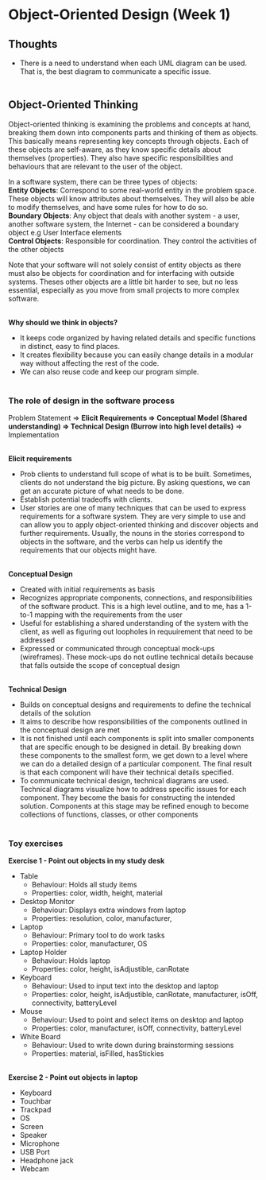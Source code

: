 # Object-Oriented Design (Week 1)

## Thoughts
- There is a need to understand when each UML diagram can be used. That is, the best diagram to communicate a specific issue.      
&nbsp;

## Object-Oriented Thinking
Object-oriented thinking is examining the problems and concepts at hand, breaking them down into components parts and thinking of them as objects. This basically means representing key concepts through objects. Each of these objects are self-aware, as they know specific details about themselves (properties). They also have specific responsibilities and behaviours that are relevant to the user of the object.    

In a software system, there can be three types of objects:      
**Entity Objects**: Correspond to some real-world entity in the problem space. These objects will know attributes about themselves. They will also be able to modify themselves, and have some rules for how to do so.      
**Boundary Objects**: Any object that deals with another system - a user, another software system, the Internet - can be considered a boundary object e.g User Interface elements      
**Control Objects**: Responsible for coordination. They control the activities of the other objects      

Note that your software will not solely consist of entity objects as there must also be objects for coordination and for interfacing with outside systems. Theses other objects are a little bit harder to see, but no less essential, especially as you move from small projects to more complex software.      
&nbsp;

**Why should we think in objects?**
- It keeps code organized by having related details and specific functions in distinct, easy to find places. 
- It creates flexibility because you can easily change details in a modular way without affecting the rest of the code. 
- We can also reuse code and keep our program simple.      
&nbsp;

### The role of design in the software process      
Problem Statement => **Elicit Requirements => Conceptual Model (Shared understanding) => Technical Design (Burrow into high level details)** => Implementation      
&nbsp;

**Elicit requirements**
- Prob clients to understand full scope of what is to be built. Sometimes, clients do not understand the big picture. By asking questions, we can get an accurate picture of what needs to be done.
- Establish potential tradeoffs with clients.
- User stories are one of many techniques that can be used to express requirements for a software system. They are very simple to use and can allow you to apply object-oriented thinking and discover objects and further requirements. Usually, the nouns in the stories correspond to objects in the software, and the verbs can help us identify the requirements that our objects might have.           
&nbsp;

**Conceptual Design**
- Created with initial requirements as basis
- Recognizes appropriate components, connections, and responsibilities of the software product. This is a high level outline, and to me, has a 1-to-1 mapping with the requirements from the user
- Useful for establishing a shared understanding of the system with the client, as well as figuring out loopholes in requuirement that need to be addressed
- Expressed or communicated through conceptual mock-ups (wireframes). These mock-ups do not outline technical details because that falls outside the scope of conceptual design      
&nbsp;

**Technical Design**
- Builds on conceptual designs and requirements to define the technical details of the solution
- It aims to describe how responsibilities of the components outlined in the conceptual design are met
- It is not finished until each components is split into smaller components that are specific enough to be designed in detail. By breaking down these components to the smallest form, we get down to a level where we can do a detailed design of a particular component. The final result is that each component will have their technical details specified.
- To communicate technical design, technical diagrams are used. Technical diagrams visualize how to address specific issues for each component. They become the basis for constructing the intended solution. Components at this stage may be refined enough to become collections of functions, classes, or other components      
&nbsp;

### Toy exercises   
**Exercise 1 - Point out objects in my study desk**
- Table
    - Behaviour: Holds all study items
    - Properties: color, width, height, material
- Desktop Monitor
    - Behaviour: Displays extra windows from laptop
    - Properties: resolution, color, manufacturer, 
- Laptop
    - Behaviour: Primary tool to do work tasks
    - Properties: color, manufacturer, OS
- Laptop Holder
    - Behaviour: Holds laptop
    - Properties: color, height, isAdjustible, canRotate
- Keyboard
    - Behaviour: Used to input text into the desktop and laptop
    - Properties: color, height, isAdjustible, canRotate, manufacturer, isOff, connectivity, batteryLevel
- Mouse 
    - Behaviour: Used to point and select items on desktop and laptop
    - Properties: color, manufacturer, isOff, connectivity, batteryLevel
- White Board
    - Behaviour: Used to write down during brainstorming sessions
    - Properties: material, isFilled, hasStickies      
&nbsp;

**Exercise 2 - Point out objects in laptop**
- Keyboard
- Touchbar
- Trackpad
- OS
- Screen
- Speaker
- Microphone
- USB Port
- Headphone jack
- Webcam      
&nbsp;